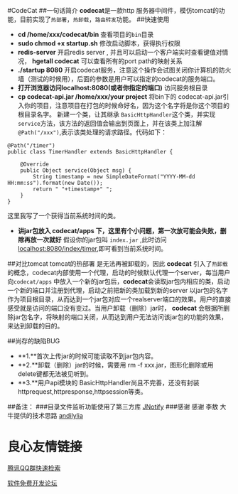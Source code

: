 #CodeCat
##一句话简介
**codecat**是一款http 服务器中间件，模仿tomcat的功能，目前实现了`热部署`，`热卸载`，`路由转发`功能。
##快速使用
- **cd /home/xxx/codecat/bin** 查看项目的`bin`目录
- **sudo chmod +x startup.sh** 修改启动脚本，获得执行权限
- **redis-server** 开启redis server , 并且可以启动一个客户端实时查看键值对情况， **hgetall codecat** 可以查看所有的port path的映射关系
- **./startup 8080** 开启codecat服务，注意这个操作会试图关闭你计算机的防火墙（测试的时候用），后面的参数是用户可以指定的codecat的服务端口。
- **打开浏览器访问localhost:8080(或者你指定的端口)**  访问服务根目录
- **cp codecat-api.jar /home/xxx/your project** 将bin下的 codecat-api.jar引入你的项目，注意项目在打包的时候命好名，因为这个名字将是你这个项目的根目录名字。
新建一个类，让其继承 `BasicHttpHandler`这个类，并实现 `service`方法，该方法的返回值会输出到页面上，并在该类上加注解`@Path("/xxx")`,表示该类处理的请求路径。代码如下：
```
@Path("/timer")
public class TimerHandler extends BasicHttpHandler {

    @Override
    public Object service(Object msg) {
        String timestamp = new SimpleDateFormat("YYYY-MM-dd HH:mm:ss").format(new Date());
        return " "+timestamp+" ";
    }
}
```
这里我写了一个获得当前系统时间的类。
- **讲jar包放入 codecat/apps 下，这里有个小问题，第一次放可能会失败，删除再放一次就好**  假设你的jar包叫 `index.jar` ,此时访问[localhost:8080/index/timer](),即可看到当前系统时间。
                                                        

##对比tomcat
tomcat的热部署 是无法再被卸载的，因此 **codecat** 引入了`热卸载`的概念，codecat内部使用一个代理，启动的时候默认代理一个server，每当用户向`codecat/apps` 中放入一个新的jar包后，**codecat**会读取jar包内相应的类，启动一个新的端口并注册到代理，启动之前把新的类加载到新的server
以jar包的名字作为项目根目录，从而达到一个jar包对应一个realserver端口的效果。用户的直接感受就是访问的端口没有变过。当用户卸载（删除）jar时， **codecat** 会根据所删除jar包名字，将映射的端口关闭，从而达到用户无法访问该jar包的功能的效果，来达到卸载的目的。

##尚存的缺陷BUG
- **1.**首次上传jar的时候可能读取不到jar包内容。
- **2.**卸载（删除）jar的时候，需要用 rm -f xxx.jar，图形化删除或用delete键都无法被见听到。
- **3.**用户api模块的 BasicHttpHandler尚且不完善，还没有封装httprequest,httpresponse,httpsession等类。


##备注：
###目录文件监听功能使用了第三方库 [JNotify](http://my.oschina.net/fuckmylife0/blog/324967)
###感谢
感谢 李敖 大牛提供的技术思路
[andilylia](https://github.com/andilyliao)

 # 良心友情链接

[腾讯QQ群快速检索](http://u.720life.cn/s/8cf73f7c)

[软件免费开发论坛](http://u.720life.cn/s/bbb01dc0)